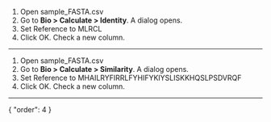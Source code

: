 1. Open sample_FASTA.csv 
1. Go to **Bio > Calculate > Identity**. A dialog opens.
1. Set Reference to MLRCL
1. Click OK. Check a new column.

***

1. Open sample_FASTA.csv 
1. Go to **Bio > Calculate > Similarity**. A dialog opens.
1. Set Reference to MHAILRYFIRRLFYHIFYKIYSLISKKHQSLPSDVRQF
1. Click OK. Check a new column.
---
{
  "order": 4
}